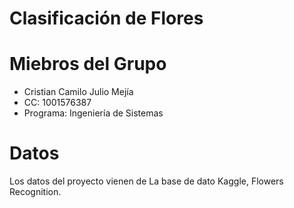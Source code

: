 # Clasificación de Flores

# Miebros del Grupo
- Cristian Camilo Julio Mejía
- CC: 1001576387
- Programa: Ingeniería de Sistemas

# Datos
Los datos del proyecto vienen de La base de dato Kaggle, Flowers Recognition.

